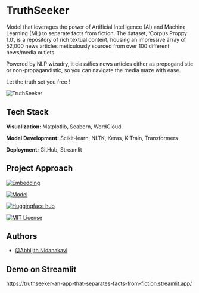 
# TruthSeeker

Model that leverages the power of Artificial Intelligence (AI) and Machine Learning (ML) to separate facts from fiction.  The dataset, ‘Corpus Proppy 1.0’, is a repository of rich textual content, housing an impressive array of 52,000 news articles meticulously sourced from over 100 different news/media outlets.

Powered by NLP wizadry, it classifies news articles either as propogandistic or non-propagandistic, so you can navigate the media maze with ease. 

Let the truth set you free !




![TruthSeeker](https://github.com/AbhijithNidanakavi/TruthSeeker/assets/91921508/f347e34f-4691-4f5e-8fbb-da54130179e4)



## Tech Stack

**Visualization:** Matplotlib, Seaborn, WordCloud 

**Model Development:** Scikit-learn, NLTK, Keras, K-Train, Transformers

**Deployment:** GitHub, Streamlit


## Project Approach


[![Embedding](https://img.shields.io/badge/Embeddings-Word2Vec_LDA_BerTopic-orange.svg)](https://scikit-learn.org/stable/tutorial/text_analytics/working_with_text_data.html)

[![Model](https://img.shields.io/badge/TransformerModel-BERT-white.svg)](https://huggingface.co/docs/transformers/model_doc/bert)

[![Huggingface hub](https://img.shields.io/badge/Host-huggingface_hub-blue.svg)](https://huggingface.co/)

[![MIT License](https://img.shields.io/badge/License-MIT-green.svg)](https://choosealicense.com/licenses/mit/)


## Authors

- [@Abhijith Nidanakavi](https://github.com/AbhijithNidanakavi)

## Demo on Streamlit

https://truthseeker-an-app-that-separates-facts-from-fiction.streamlit.app/ 

